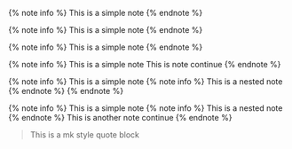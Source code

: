 {% note info %}
This is a simple note
{% endnote %}

{% note info %}
This is a simple note
{% endnote %}

{% note info %}
This is a simple note
{% endnote %}

{% note info %}
This is a simple note
This is note continue
{% endnote %}

{% note info %}
This is a simple note
{% note info %}
This is a nested note
{% endnote %}
{% endnote %}

{% note info %}
This is a simple note
{% note info %}
This is a nested note
{% endnote %}
This is another note continue
{% endnote %}

> This is a mk style quote block
